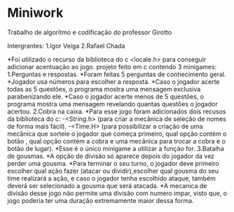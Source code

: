 # Miniwork
Trabalho de algoritmo e codificação do professor Girotto

Intergrantes:
1.Igor Veiga
2.Rafael Chada

*Foi utilizado o recurso da biblioteca do c <locale.h> para conseguir adicionar acentuação ao jogo.
projeto feito em c contendo 3 minigames:
1.Perguntas e respostas.
*Foram feitas 5 perguntas de conhecimento geral.
*Jogador usa números para escolher a resposta.
*Caso o jogador acerte todas as 5 questões, o programa mostra uma mensagem exclusiva parabenizando ele.
*Caso o jogador acerte menos de 5 questões, o programa mostra uma mensagem revelando quantas questões o jogador acertou.
2.Cobra na caixa.
*Para esse jogo foram adicionados dois recusos da biblioteca  do c:
-<String.h> (para criar a mecânica de seleção de nomes de forma mais fácil).
-<Time.H> (para possibilizar a criação de uma mecânica que sorteie o jogador que começa primeiro, qual opção contém o botão , qual opção contém a cobra e uma mecânica para trocar a cobra e o botão de lugar).
*Esse é o único minigame a utilizar a função for.
3.Batalha de gousmas.
*A opção de divisão só aparece depois do jogador da vez perder uma gousma.
*Para terminar o seu turno, o jogador deve primeiro escolher qual ação fazer (atacar ou dividir),escolher qual gousma do seu time realizará a ação, e caso o jogador tenha escolhido ataque, também deverá ser selecionado a gousma que será atacada. 
*A mecanica de divisão desse jogo não permite uma divisão com numero impar, visto que, o jogo poderia ter uma duração extremamente maior dessa forma.
